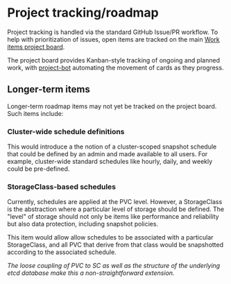 # Project tracking/roadmap

Project tracking is handled via the standard GitHub Issue/PR workflow. To help
with prioritization of issues, open items are tracked on the main [Work items
project board](https://github.com/backube/snapscheduler/projects/1).

The project board provides Kanban-style tracking of ongoing and planned work,
with [project-bot](https://github.com/apps/project-bot) automating the movement
of cards as they progress.

## Longer-term items

Longer-term roadmap items may not yet be tracked on the project board. Such
items include:

### Cluster-wide schedule definitions

This would introduce a the notion of a cluster-scoped snapshot schedule that
could be defined by an admin and made available to all users. For example,
cluster-wide standard schedules like hourly, daily, and weekly could be
pre-defined.

### StorageClass-based schedules

Currently, schedules are applied at the PVC level. However, a StorageClass is
the abstraction where a particular level of storage should be defined. The
"level" of storage should not only be items like performance and reliability but
also data protection, including snapshot policies.

This item would allow allow schedules to be associated with a particular
StorageClass, and all PVC that derive from that class would be snapshotted
according to the associated schedule.

*The loose coupling of PVC to SC as well as the structure of the underlying etcd
database make this a non-straightforward extension.*
